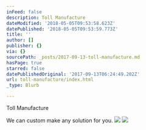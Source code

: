 ```yaml
---
inFeed: false
description: Toll Manufacture
dateModified: '2018-05-05T09:53:58.623Z'
datePublished: '2018-05-05T09:53:59.773Z'
title: ''
author: []
publisher: {}
via: {}
sourcePath: _posts/2017-09-13-toll-manufacture.md
hasPage: true
starred: false
datePublishedOriginal: '2017-09-13T06:24:49.202Z'
url: toll-manufacture/index.html
_type: Blurb

---
```

Toll Manufacture

We can custom make any solution for you.
![](https://the-grid-user-content.s3-us-west-2.amazonaws.com/5e8a7a03-b786-40cc-8634-e3e6199d1214.jpg)
![](https://the-grid-user-content.s3-us-west-2.amazonaws.com/a590caaf-e447-48c9-b398-46cde1f44220.jpg)